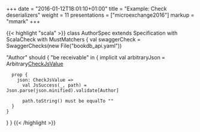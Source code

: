 +++
date = "2016-01-12T18:01:10+01:00"
title = "Example: Check deserializers"
weight = 11
presentations = ["microexchange2016"]
markup = "mmark"
+++

{{< highlight "scala" >}}
class AuthorSpec extends Specification with ScalaCheck with MustMatchers {
  val swaggerCheck = SwaggerChecks(new File("bookdb_api.yaml"))

  "Author" should {
    "be receivable" in {
      implicit val arbitraryJson = Arbitrary[CheckJsValue](
                                     swaggerCheck.jsonGenerator("Author"))

      prop {
        json: CheckJsValue =>
          val JsSuccess(_, path) = Json.parse(json.minified).validate[Author]

          path.toString() must be equalTo ""
      }
    }
  }
}
{{< /highlight >}}
